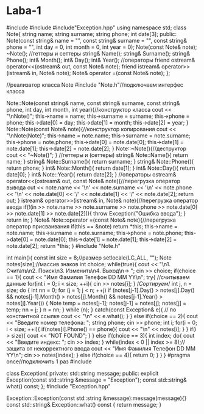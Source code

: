 # Laba-1
#include<string>
#include<iostream>
#include"Exception.hpp"
using namespace std;
class Note{
	string name;
	string surname;
	string phone;
	int date[3];
public:
	Note(const string& name = "", const string& surname = "", const string& phone = "", int day = 0, int month = 0, int year = 0);
	Note(const Note& note);
	~Note();
	//геттеры и сеттеры
	string& Name();
	string& Surname();
	string& Phone();
	int& Month();
	int& Day();
	int& Year();
	//операторы
	friend ostream& operator<<(ostream& out, const Note& note);
	friend istream& operator>>(istream& in, Note& note);
	Note& operator =(const Note& note);
};

//реализатор класса Note
#include "Note.h"//подключаем интерфес класса

Note::Note(const string& name, const string& surname, const string& phone, int day, int month, int year){//конструктор класса
  cout << "\nNote()";
  this->name = name;
  this->surname = surname;
  this->phone = phone;
  this->date[0] = day;
  this->date[1] = month;
  this->date[2] = year;
}
Note::Note(const Note& note){//конструктор копирования
  cout << "\nNote(Note)";
  this->name = note.name;
  this->surname = note.surname;
  this->phone = note.phone;
  this->date[0] = note.date[0];
  this->date[1] = note.date[1];
  this->date[2] = note.date[2];
}
Note::~Note(){//деструктор
	cout << "~Note()";
}
//геттеры и (сеттеры)
string& Note::Name(){
	return name;
}
string& Note::Surname(){
	return surname;
}
string& Note::Phone(){
	return phone;
}
int& Note::Month(){
	return date[1];
}
int& Note::Day(){
	return date[0];
}
int& Note::Year(){
	return date[2];
}
//операторы
ostream& operator<<(ostream& out, const Note& note){//перегрузка оператор вывода
	out << note.name << '\n' << note.surname << '\n' << note.phone << '\n' <<
		note.date[0] << '/' << note.date[1] << '/' << note.date[2];
	return out;
}
istream& operator>>(istream& in, Note& note){//перегрузка оператор ввода
	if(!(in >> note.name >> note.surname >> note.phone >> note.date[0] >> note.date[1] >> note.date[2])){
		throw Exception("Ошибка ввода");
	}
	return in;
}
Note& Note::operator =(const Note& note){//перегрузка оператор присваивания
  if(this == &note) return *this;
  this->name = note.name;
  this->surname = note.surname;
  this->phone = note.phone;
  this->date[0] = note.date[0];
  this->date[1] = note.date[1];
  this->date[2] = note.date[2];
  return *this;
}
#include "Note.h"

int main(){
	const int size = 8;//размер
	setlocale(LC_ALL, "");
	Note notes[size];//массив знаков
	int choice;
	while(true){
		 cout << "\n1. Считать\n2. Поиск\n3. Изменить\n4. Выход\n-> ";
		 cin >> choice;
		 if(choice == 1){
			 cout << "Имя Фамилия Телефон DD MM YY\n";
			 try{
				 //считываем данные
				for(int i = 0; i < size; ++i){
				   cin >> notes[i];
				}
				/*Сортируем*/
				int j, n = size;
				do {
					int nn = 0;
					for (j = 1; j < n; ++j)
						if (notes[j-1].Day() > notes[j].Day() 
							&& notes[j-1].Month() > notes[j].Month()
							&& notes[j-1].Year() > notes[j].Year()) {
							Note temp = notes[j-1];
							notes[j-1] = notes[j];
							notes[j] = temp;
							nn = j;
						}
						n = nn;
				} while (n);
			 }
			 catch(const Exception& e){ // по константной ссылке
				cout << "\n" << e.what();
			 }
		 }
		 else if(choice == 2){
			 cout << "Введите номер телефона: ";
			 string phone;
			 cin >> phone;
			 int i;
			 for(i = 0; i < size; ++i){
				if(notes[i].Phone() == phone){
					cout << "\n" << notes[i];
				}
			 }
			 if(i > size){
				cout << "NOT FOUND";
			 }
		 }
		 else if(choice == 3){
			 int index;
			 do{
				cout << "Введите индекс: ";
				cin >> index;
			 } while(index < 0 || index >= 8);//защита от некорректного ввода
			 cout << "Имя Фамилия Телефон DD MM YY\n";
			 cin >> notes[index];
		 }
		 else if(choice == 4){
			 return 0;
		 }
	}
}
#pragma once//подключить 1 раз
#include <string>

class Exception{
private:
	std::string message;
public:
	explicit Exception(const std::string &message = "Exception");
	const std::string& what() const;
};
#include "Exception.hpp"

Exception::Exception(const std::string &message):message(message){}
const std::string& Exception::what() const { return message; }
